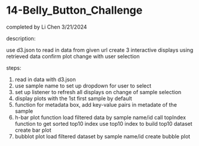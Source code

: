 # 14-Belly_Button_Challenge

completed by Li Chen 3/21/2024

description:

use d3.json to read in data from given url
create 3 interactive displays using retrieved data
confirm plot change with user selection

steps:

1) read in data with d3.json
2) use sample name to set up dropdown for user to select
3) set up listener to refresh all displays on change of sample selection
4) display plots with the 1st first sample by default
5) function for metadata box, add key-value pairs in metadate of the sample
6) h-bar plot function
    load filtered data by sample name/id
    call topIndex function to get sorted top10 index
    use top10 index to build top10 dataset
    create bar plot
7) bubblot plot
    load filtered dataset by sample name/id
    create bubble plot





